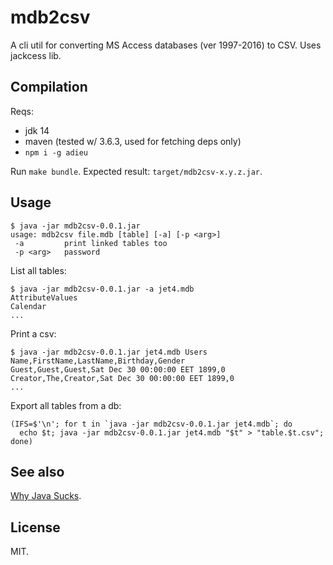 # mdb2csv

A cli util for converting MS Access databases (ver 1997-2016) to
CSV. Uses jackcess lib.

## Compilation

Reqs:

* jdk 14
* maven (tested w/ 3.6.3, used for fetching deps only)
* `npm i -g adieu`

Run `make bundle`. Expected result: `target/mdb2csv-x.y.z.jar`.

## Usage

~~~
$ java -jar mdb2csv-0.0.1.jar
usage: mdb2csv file.mdb [table] [-a] [-p <arg>]
 -a         print linked tables too
 -p <arg>   password
~~~

List all tables:

~~~
$ java -jar mdb2csv-0.0.1.jar -a jet4.mdb
AttributeValues
Calendar
...
~~~

Print a csv:

~~~
$ java -jar mdb2csv-0.0.1.jar jet4.mdb Users
Name,FirstName,LastName,Birthday,Gender
Guest,Guest,Guest,Sat Dec 30 00:00:00 EET 1899,0
Creator,The,Creator,Sat Dec 30 00:00:00 EET 1899,0
...
~~~

Export all tables from a db:

~~~
(IFS=$'\n'; for t in `java -jar mdb2csv-0.0.1.jar jet4.mdb`; do
  echo $t; java -jar mdb2csv-0.0.1.jar jet4.mdb "$t" > "table.$t.csv";
done)
~~~

## See also

[Why Java Sucks](https://tech.jonathangardner.net/wiki/Why_Java_Sucks).

## License

MIT.
